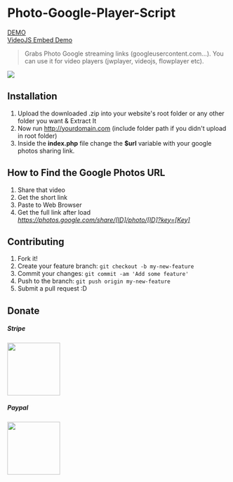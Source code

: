 
# Photo-Google-Player-Script

<a target="_blank" href="http://demo.filedeo.stream/photos">DEMO</a><br>
<a target="_blank" href="http://mizi.ml/embedp.php?id=https://photos.google.com/share/AF1QipMTEPAiVF8t0YqLukflnOSQjwfd8ARIoT2h37AXvYO1uaWodbeiFoBUDuD_19tEbg/photo/AF1QipPA2Bq0JlAR9LoGD3mogsxSb9OZWEG4XqBDD4Rv?key=cjhUT0xrZjM5NGN2SVRLOVptZU5SMUlKV0lQYWpB">VideoJS Embed Demo</a>
> Grabs Photo Google streaming links (googleusercontent.com...). You can use it for video players (jwplayer, videojs, flowplayer etc).

![](http://i.imgur.com/FlfyEaD.png)

## Installation
1. Upload the downloaded .zip into your website's root folder or any other folder you want & Extract It
2. Now run http://yourdomain.com (include folder path if you didn't upload in root folder)
3. Inside the <b>index.php</b> file change the <b>$url</b> variable with your google photos sharing link.

## How to Find the Google Photos URL
1. Share that video
2. Get the short link
3. Paste to Web Browser
4. Get the full link after load <i>https://photos.google.com/share/[ID]/photo/[ID]?key=[Key]</i>

## Contributing
1. Fork it!
2. Create your feature branch: `git checkout -b my-new-feature`
3. Commit your changes: `git commit -am 'Add some feature'`
4. Push to the branch: `git push origin my-new-feature`
5. Submit a pull request :D

## Donate
<h5>Stripe </h5>
<a target="_blank" href="http://ardiartani.com/donate"><img src="https://static1.squarespace.com/static/528e97bbe4b0e2f77a6e1455/t/5293fa7ae4b0f601b40ec24e/1385429627883/Donatebutton.png" width="120px" /></a>

<h5>Paypal</h5>
<a target="_blank" href="https://www.paypal.me/ArdiArtani"><img src="https://static1.squarespace.com/static/528e97bbe4b0e2f77a6e1455/t/5293fa7ae4b0f601b40ec24e/1385429627883/Donatebutton.png" width="120px" /></a>

